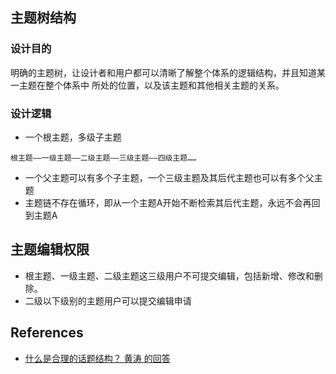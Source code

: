 

## 主题树结构
### 设计目的
明确的主题树，让设计者和用户都可以清晰了解整个体系的逻辑结构，并且知道某一主题在整个体系中
所处的位置，以及该主题和其他相关主题的关系。


### 设计逻辑
* 一个根主题，多级子主题
```
根主题——一级主题——二级主题——三级主题——四级主题……
```  
* 一个父主题可以有多个子主题，一个三级主题及其后代主题也可以有多个父主题
* 主题链不存在循环，即从一个主题A开始不断检索其后代主题，永远不会再回到主题A


## 主题编辑权限
* 根主题、一级主题、二级主题这三级用户不可提交编辑，包括新增、修改和删除。
* 二级以下级别的主题用户可以提交编辑申请



## References
* [什么是合理的话题结构？ 黄涛 的回答](https://www.zhihu.com/question/21544822/answer/18569040)
